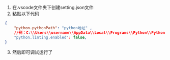 1. 在.vscode文件夹下创建setting.json文件  
2. 粘贴以下代码
```json
{
    "python.pythonPath": "python地址" ,
    //例：C:\\Users\\username\\AppData\\Local\\Programs\\Python\\Python36
    "python.linting.enabled": false,
}
```
3. 然后即可调试运行了